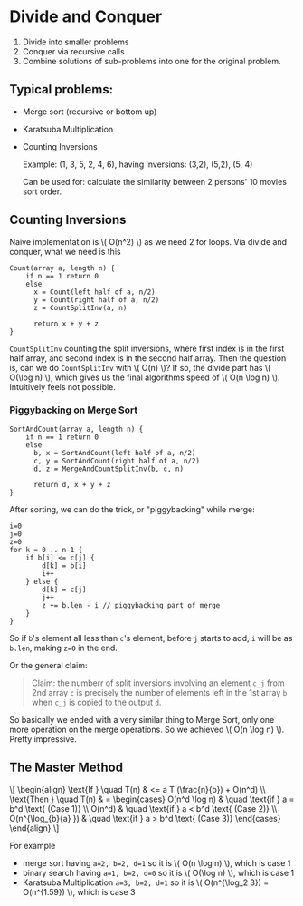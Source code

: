 # Divide and Conquer

1. Divide into smaller problems
2. Conquer via recursive calls
3. Combine solutions of sub-problems into one for the 
   original problem.

## Typical problems:
* Merge sort (recursive or bottom up)
* Karatsuba Multiplication
* Counting Inversions
  
  Example: (1, 3, 5, 2, 4, 6), having inversions: (3,2), (5,2), (5, 4)

  Can be used for: calculate the similarity between 2 persons' 10 movies sort order.

## Counting Inversions
Naive implementation is \\( O(n^2) \\) as we need 2 for loops.
Via divide and conquer, what we need is this
```
Count(array a, length n) {
    if n == 1 return 0
    else 
      x = Count(left half of a, n/2)
      y = Count(right half of a, n/2)
      z = CountSplitInv(a, n)

      return x + y + z
}
```
`CountSplitInv` counting the split inversions, where first
index is in the first half array, and second index is in the 
second half array.
Then the question is, can we do `CountSplitInv` with 
\\( O(n) \\)? If so, the divide part has \\( O(\log n) \\), which gives us the final algorithms speed of \\( O(n \log n) \\). Intuitively feels not possible.

### Piggybacking on Merge Sort
```
SortAndCount(array a, length n) {
    if n == 1 return 0
    else 
      b, x = SortAndCount(left half of a, n/2)
      c, y = SortAndCount(right half of a, n/2)
      d, z = MergeAndCountSplitInv(b, c, n)

      return d, x + y + z
}
```
After sorting, we can do the trick, or "piggybacking" 
while merge:
```
i=0
j=0
z=0
for k = 0 .. n-1 {
    if b[i] <= c[j] {
        d[k] = b[i]
        i++
    } else {
        d[k] = c[j]
        j++
        z += b.len - i // piggybacking part of merge
    }
}
```
So if `b`'s element all less than `c`'s element, 
before `j` starts to add, `i` will be as `b.len`, making `z=0` in the end.

Or the general claim:
> Claim: the numberr of split inversions involving an element 
> `c_j` from 2nd array `c` is precisely the number of elements
> left in the 1st array `b` when `c_j` is copied to the output `d`.

So basically we ended with a very similar thing to Merge Sort,
only one more operation on the merge operations. So we
achieved \\( O(n \log n) \\). Pretty impressive.

## The Master Method

\\[ 
  \begin{align}
  \text{If }  \quad  T(n) & <= a T (\frac{n}{b}) + O(n^d) \\\\ 
  \text{Then } \quad  T(n) & =
    \begin{cases}
      O(n^d \log n)       & \quad \text{if } a = b^d \text{ (Case 1)} \\\\
      O(n^d)              & \quad \text{if } a < b^d \text{ (Case 2)} \\\\
      O(n^{\log_{b}{a} }) & \quad \text{if } a > b^d \text{ (Case 3)}
    \end{cases}
  \end{align}
\\]

For example
* merge sort having `a=2, b=2, d=1` so it is \\( O(n \log n)  \\), which is case 1
* binary search having `a=1, b=2, d=0` so it is \\( O(\log n)  \\), which is case 1
* Karatsuba Multiplication `a=3, b=2, d=1` so it is \\( O(n^{\log_2 3}) = O(n^{1.59}) \\), which is case 3